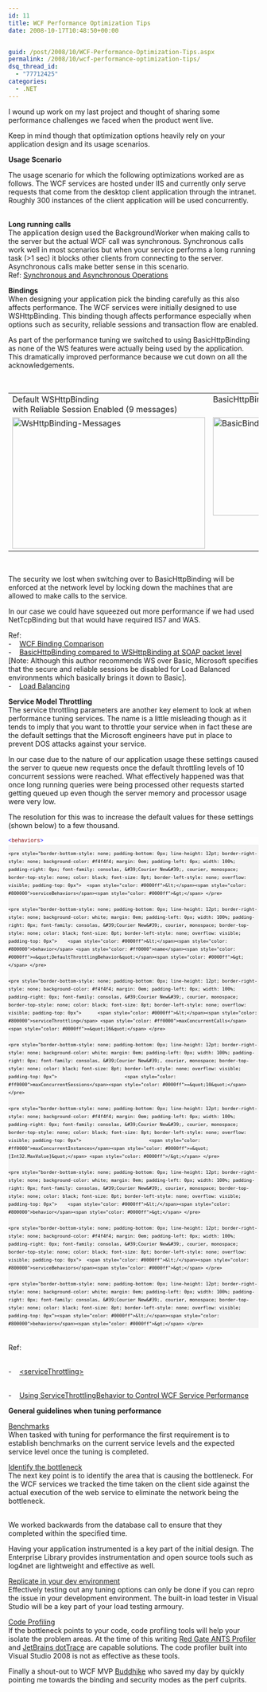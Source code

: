 ```yaml
---
id: 11
title: WCF Performance Optimization Tips
date: 2008-10-17T10:48:50+00:00


guid: /post/2008/10/WCF-Performance-Optimization-Tips.aspx
permalink: /2008/10/wcf-performance-optimization-tips/
dsq_thread_id:
  - "77712425"
categories:
  - .NET
---
```

<p>I wound up work on my last project and thought of sharing some performance challenges we faced when the product went live.</p>  <p>Keep in mind though that optimization options heavily rely on your application design and its usage scenarios.</p>  <p><strong>Usage Scenario</strong></p>  <p>The usage scenario for which the following optimizations worked are as follows. The WCF services are hosted under IIS and currently only serve requests that come from the desktop client application through the intranet. Roughly 300 instances of the client application will be used concurrently.</p>  <p>   <br /><strong>Long running calls      <br /></strong>The application design used the BackgroundWorker when making calls to the server but the actual WCF call was synchronous. Synchronous calls work well in most scenarios but when your service performs a long running task (&gt;1 sec) it blocks other clients from connecting to the server. Asynchronous calls make better sense in this scenario.     <br />Ref: <a href="http://msdn.microsoft.com/en-us/library/ms734701.aspx">Synchronous and Asynchronous Operations</a> </p>  <p><strong>Bindings      <br /></strong>When designing your application pick the binding carefully as this also affects performance. The WCF services were initially designed to use WSHttpBinding. This binding though affects performance especially when options such as security, reliable sessions and transaction flow are enabled. </p>  <p>As part of the performance tuning we switched to using BasicHttpBinding as none of the WS features were actually being used by the application. This dramatically improved performance because we cut down on all the acknowledgements. </p>  <p>&#160;</p>  <table border="0" cellspacing="0" cellpadding="2" width="400"><tbody>     <tr>       <td valign="top">Default WSHttpBinding          <br />with Reliable Session Enabled (9 messages)</td>        <td valign="top">BasicHttpBinding (2 messages)</td>     </tr>      <tr>       <td valign="top"><img style="display: inline" title="WsHttpBinding-Messages" border="0" alt="WsHttpBinding-Messages" src="https://merill.net/wp-content/uploads/binary/WCFPerformanceOptimizationTips_7C4A/WsHttpBindingMessages.jpg" width="388" height="264" /> </td>        <td valign="top"><img style="display: inline" title="BasicBinding-Messages" border="0" alt="BasicBinding-Messages" src="https://merill.net/wp-content/uploads/binary/WCFPerformanceOptimizationTips_7C4A/BasicBindingMessages.jpg" width="388" height="197" /> </td>     </tr>   </tbody></table>  <p>&#160;&#160; </p>  <p>The security we lost when switching over to BasicHttpBinding will be enforced at the network level by locking down the machines that are allowed to make calls to the service. </p>  <p>In our case we could have squeezed out more performance if we had used NetTcpBinding but that would have required IIS7 and WAS. </p>  <p>Ref:    <br />-&#160;&#160;&#160; <a href="http://www.pluralsight.com/community/blogs/aaron/archive/2007/03/22/46560.aspx">WCF Binding Comparison</a>     <br />-&#160;&#160;&#160; <a href="http://geekswithblogs.net/claeyskurt/archive/2008/04/22/121508.aspx">BasicHttpBinding compared to WSHttpBinding at SOAP packet level</a> [Note: Although this author recommends WS over Basic, Microsoft specifies that the secure and reliable sessions be disabled for Load Balanced environments which basically brings it down to Basic].     <br />-&#160;&#160;&#160; <a href="http://msdn.microsoft.com/en-us/library/ms730128.aspx">Load Balancing</a> </p>  <p><strong>Service Model Throttling      <br /></strong>The service throttling parameters are another key element to look at when performance tuning services. The name is a little misleading though as it tends to imply that you want to throttle your service when in fact these are the default settings that the Microsoft engineers have put in place to prevent DOS attacks against your service. </p>  <p>In our case due to the nature of our application usage these settings caused the server to queue new requests once the default throttling levels of 10 concurrent sessions were reached. What effectively happened was that once long running queries were being processed other requests started getting queued up even though the server memory and processor usage were very low. </p>  <p>The resolution for this was to increase the default values for these settings (shown below) to a few thousand. </p>  <div>   <div style="border-bottom-style: none; padding-bottom: 0px; line-height: 12pt; border-right-style: none; background-color: #f4f4f4; padding-left: 0px; width: 100%; padding-right: 0px; font-family: consolas, &#39;Courier New&#39;, courier, monospace; border-top-style: none; color: black; font-size: 8pt; border-left-style: none; overflow: visible; padding-top: 0px">     <pre style="border-bottom-style: none; padding-bottom: 0px; line-height: 12pt; border-right-style: none; background-color: white; margin: 0em; padding-left: 0px; width: 100%; padding-right: 0px; font-family: consolas, &#39;Courier New&#39;, courier, monospace; border-top-style: none; color: black; font-size: 8pt; border-left-style: none; overflow: visible; padding-top: 0px"><span style="color: #0000ff">&lt;</span><span style="color: #800000">behaviors</span><span style="color: #0000ff">&gt;</span> </pre>

    <pre style="border-bottom-style: none; padding-bottom: 0px; line-height: 12pt; border-right-style: none; background-color: #f4f4f4; margin: 0em; padding-left: 0px; width: 100%; padding-right: 0px; font-family: consolas, &#39;Courier New&#39;, courier, monospace; border-top-style: none; color: black; font-size: 8pt; border-left-style: none; overflow: visible; padding-top: 0px">  <span style="color: #0000ff">&lt;</span><span style="color: #800000">serviceBehaviors</span><span style="color: #0000ff">&gt;</span> </pre>

    <pre style="border-bottom-style: none; padding-bottom: 0px; line-height: 12pt; border-right-style: none; background-color: white; margin: 0em; padding-left: 0px; width: 100%; padding-right: 0px; font-family: consolas, &#39;Courier New&#39;, courier, monospace; border-top-style: none; color: black; font-size: 8pt; border-left-style: none; overflow: visible; padding-top: 0px">    <span style="color: #0000ff">&lt;</span><span style="color: #800000">behavior</span> <span style="color: #ff0000">name</span><span style="color: #0000ff">=&quot;DefaultThrottlingBehavior&quot;</span><span style="color: #0000ff">&gt;</span> </pre>

    <pre style="border-bottom-style: none; padding-bottom: 0px; line-height: 12pt; border-right-style: none; background-color: #f4f4f4; margin: 0em; padding-left: 0px; width: 100%; padding-right: 0px; font-family: consolas, &#39;Courier New&#39;, courier, monospace; border-top-style: none; color: black; font-size: 8pt; border-left-style: none; overflow: visible; padding-top: 0px">      <span style="color: #0000ff">&lt;</span><span style="color: #800000">serviceThrottling</span> <span style="color: #ff0000">maxConcurrentCalls</span><span style="color: #0000ff">=&quot;16&quot;</span> </pre>

    <pre style="border-bottom-style: none; padding-bottom: 0px; line-height: 12pt; border-right-style: none; background-color: white; margin: 0em; padding-left: 0px; width: 100%; padding-right: 0px; font-family: consolas, &#39;Courier New&#39;, courier, monospace; border-top-style: none; color: black; font-size: 8pt; border-left-style: none; overflow: visible; padding-top: 0px">                         <span style="color: #ff0000">maxConcurrentSessions</span><span style="color: #0000ff">=&quot;10&quot;</span> </pre>

    <pre style="border-bottom-style: none; padding-bottom: 0px; line-height: 12pt; border-right-style: none; background-color: #f4f4f4; margin: 0em; padding-left: 0px; width: 100%; padding-right: 0px; font-family: consolas, &#39;Courier New&#39;, courier, monospace; border-top-style: none; color: black; font-size: 8pt; border-left-style: none; overflow: visible; padding-top: 0px">                         <span style="color: #ff0000">maxConcurrentInstances</span><span style="color: #0000ff">=&quot;[Int32.MaxValue]&quot;</span> <span style="color: #0000ff">/&gt;</span> </pre>

    <pre style="border-bottom-style: none; padding-bottom: 0px; line-height: 12pt; border-right-style: none; background-color: white; margin: 0em; padding-left: 0px; width: 100%; padding-right: 0px; font-family: consolas, &#39;Courier New&#39;, courier, monospace; border-top-style: none; color: black; font-size: 8pt; border-left-style: none; overflow: visible; padding-top: 0px">    <span style="color: #0000ff">&lt;/</span><span style="color: #800000">behavior</span><span style="color: #0000ff">&gt;</span> </pre>

    <pre style="border-bottom-style: none; padding-bottom: 0px; line-height: 12pt; border-right-style: none; background-color: #f4f4f4; margin: 0em; padding-left: 0px; width: 100%; padding-right: 0px; font-family: consolas, &#39;Courier New&#39;, courier, monospace; border-top-style: none; color: black; font-size: 8pt; border-left-style: none; overflow: visible; padding-top: 0px">  <span style="color: #0000ff">&lt;/</span><span style="color: #800000">serviceBehaviors</span><span style="color: #0000ff">&gt;</span> </pre>

    <pre style="border-bottom-style: none; padding-bottom: 0px; line-height: 12pt; border-right-style: none; background-color: white; margin: 0em; padding-left: 0px; width: 100%; padding-right: 0px; font-family: consolas, &#39;Courier New&#39;, courier, monospace; border-top-style: none; color: black; font-size: 8pt; border-left-style: none; overflow: visible; padding-top: 0px"><span style="color: #0000ff">&lt;/</span><span style="color: #800000">behaviors</span><span style="color: #0000ff">&gt;</span> </pre>
  </div>
</div>

<p>
  <br />Ref: 

  <br />-&#160;&#160;&#160; <a href="http://msdn.microsoft.com/en-us/library/ms731379.aspx">&lt;serviceThrottling&gt;</a> 

  <br />-&#160;&#160;&#160; <a href="http://msdn.microsoft.com/en-us/library/ms735114(VS.85).aspx">Using ServiceThrottlingBehavior to Control WCF Service Performance</a> </p>

<p><strong>General guidelines when tuning performance </strong></p>

<p><u>Benchmarks 
    <br /></u>When tasked with tuning for performance the first requirement is to establish benchmarks on the current service levels and the expected service level once the tuning is completed. </p>

<p><u>Identify the bottleneck 
    <br /></u>The next key point is to identify the area that is causing the bottleneck. For the WCF services we tracked the time taken on the client side against the actual execution of the web service to eliminate the network being the bottleneck. 

  <br />We worked backwards from the database call to ensure that they completed within the specified time. </p>

<p>Having your application instrumented is a key part of the initial design. The Enterprise Library provides instrumentation and open source tools such as log4net are lightweight and effective as well. </p>

<p><u>Replicate in your dev environment 
    <br /></u>Effectively testing out any tuning options can only be done if you can repro the issue in your development environment. The built-in load tester in Visual Studio will be a key part of your load testing armoury. </p>

<p><u>Code Profiling 
    <br /></u>If the bottleneck points to your code, code profiling tools will help your isolate the problem areas. At the time of this writing <a href="http://www.red-gate.com/Products/ants_profiler/index.htm">Red Gate ANTS Profiler</a> and <a href="http://www.jetbrains.com/profiler/">JetBrains dotTrace</a> are capable solutions. The code profiler built into Visual Studio 2008 is not as effective as these tools.</p>

<p></p>

<p>Finally a shout-out to WCF MVP <a href="http://geeksdiary.com/">Buddhike</a> who saved my day by quickly pointing me towards the binding and security modes as the perf culprits.</p>